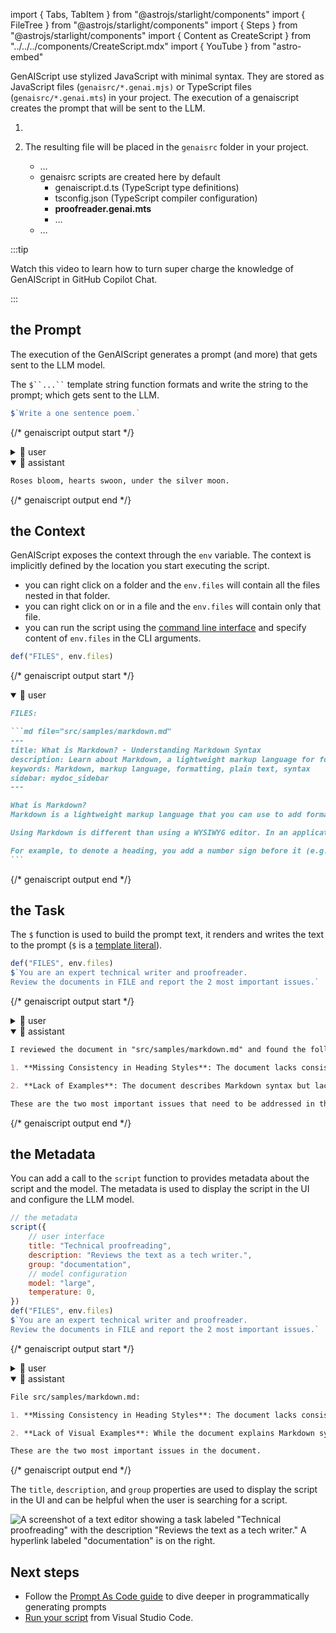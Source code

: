 import { Tabs, TabItem } from "@astrojs/starlight/components"
import { FileTree } from "@astrojs/starlight/components"
import { Steps } from "@astrojs/starlight/components"
import { Content as CreateScript } from "../../../components/CreateScript.mdx"
import { YouTube } from "astro-embed"

GenAIScript use stylized JavaScript with minimal syntax.
They are stored as JavaScript files (`genaisrc/*.genai.mjs)` or TypeScript files (`genaisrc/*.genai.mts`) in your project.
The execution of a genaiscript creates the prompt that will be sent to the LLM.

<Steps>
<ol>
<li>

<CreateScript />

</li><li>

The resulting file will be placed in the `genaisrc` folder in your project.

<FileTree>

- …
- genaisrc scripts are created here by default
    - genaiscript.d.ts (TypeScript type definitions)
    - tsconfig.json (TypeScript compiler configuration)
    - **proofreader.genai.mts**
    - …
- …

</FileTree>

</li>
</ol>
</Steps>

:::tip

Watch this video to learn how to turn super charge the knowledge of GenAIScript in GitHub Copilot Chat.

<YouTube id="https://youtu.be/0GkbxnW0J34" posterQuality="high" />

:::

## the Prompt

The execution of the GenAIScript generates a prompt (and more)
that gets sent to the LLM model.

The ` $``...`` ` template string function formats and write the string to the prompt;
which gets sent to the LLM.

```js title="poem.genai.mts" system=false assistant=true
$`Write a one sentence poem.`
```

{/* genaiscript output start */}

<details>
<summary>👤 user</summary>

```markdown wrap
Write a one sentence poem.
```

</details>

<details open>
<summary>🤖 assistant</summary>

```markdown wrap
Roses bloom, hearts swoon, under the silver moon.
```

</details>

{/* genaiscript output end */}

## the Context

GenAIScript exposes the context through the `env` variable. The context is implicitly defined by the location you start executing the script.

- you can right click on a folder and the `env.files` will contain all the files nested in that folder.
- you can right click on or in a file and the `env.files` will contain only that file.
- you can run the script using the [command line interface](/genaiscript/reference/cli) and specify content of `env.files` in the CLI arguments.

```js title="proofreader.genai.mts" system=false assistant=false user=true
def("FILES", env.files)
```

{/* genaiscript output start */}

<details open>
<summary>👤 user</summary>

````markdown wrap
FILES:

```md file="src/samples/markdown.md"
---
title: What is Markdown? - Understanding Markdown Syntax
description: Learn about Markdown, a lightweight markup language for formatting plain text, its syntax, and how it differs from WYSIWYG editors.
keywords: Markdown, markup language, formatting, plain text, syntax
sidebar: mydoc_sidebar
---

What is Markdown?
Markdown is a lightweight markup language that you can use to add formatting elements to plaintext text documents. Created by John Gruber in 2004, Markdown is now one of the world’s most popular markup languages.

Using Markdown is different than using a WYSIWYG editor. In an application like Microsoft Word, you click buttons to format words and phrases, and the changes are visible immediately. Markdown isn’t like that. When you create a Markdown-formatted file, you add Markdown syntax to the text to indicate which words and phrases should look different.

For example, to denote a heading, you add a number sign before it (e.g., # Heading One). Or to make a phrase bold, you add two asterisks before and after it (e.g., **this text is bold**). It may take a while to get used to seeing Markdown syntax in your text, especially if you’re accustomed to WYSIWYG applications. The screenshot below shows a Markdown file displayed in the Visual Studio Code text editor....
```
````

</details>

{/* genaiscript output end */}

## the Task

The `$` function is used to build the prompt text, it renders and writes the text to the prompt
(`$` is a [template literal](https://developer.mozilla.org/en-US/docs/Web/JavaScript/Reference/Template_literals)).

```js title="proofreader.genai.mts"
def("FILES", env.files)
$`You are an expert technical writer and proofreader.
Review the documents in FILE and report the 2 most important issues.`
```

{/* genaiscript output start */}

<details>
<summary>👤 user</summary>

````markdown wrap
FILES:

```md file="src/samples/markdown.md"
---
title: What is Markdown? - Understanding Markdown Syntax
description: Learn about Markdown, a lightweight markup language for formatting plain text, its syntax, and how it differs from WYSIWYG editors.
keywords: Markdown, markup language, formatting, plain text, syntax
sidebar: mydoc_sidebar
---

What is Markdown?
Markdown is a lightweight markup language that you can use to add formatting elements to plaintext text documents. Created by John Gruber in 2004, Markdown is now one of the world’s most popular markup languages.

Using Markdown is different than using a WYSIWYG editor. In an application like Microsoft Word, you click buttons to format words and phrases, and the changes are visible immediately. Markdown isn’t like that. When you create a Markdown-formatted file, you add Markdown syntax to the text to indicate which words and phrases should look different.

For example, to denote a heading, you add a number sign before it (e.g., # Heading One). Or to make a phrase bold, you add two asterisks before and after it (e.g., **this text is bold**). It may take a while to get used to seeing Markdown syntax in your text, especially if you’re accustomed to WYSIWYG applications. The screenshot below shows a Markdown file displayed in the Visual Studio Code text editor....
```

You are an expert technical writer and proofreader.
Review the documents in FILE and report the 2 most important issues.
````

</details>

<details open>
<summary>🤖 assistant</summary>

```markdown wrap
I reviewed the document in "src/samples/markdown.md" and found the following two important issues:

1. **Missing Consistency in Heading Styles**: The document lacks consistency in heading styles, which can make the structure of the content unclear. For instance, it should use either the "atx-style" (with # symbols for headings) or the "setext-style" (with underlining for headings) consistently throughout the document to maintain a clear visual hierarchy.

2. **Lack of Examples**: The document describes Markdown syntax but lacks concrete examples to illustrate how to use Markdown for formatting. Including examples would enhance the reader's understanding of the syntax and its practical application.

These are the two most important issues that need to be addressed in the document.
```

</details>

{/* genaiscript output end */}

## the Metadata

You can add a call to the `script` function to provides metadata about the script
and the model. The metadata is used to display the script in the UI and configure the LLM model.

```js title="proofreader.genai.mts"
// the metadata
script({
    // user interface
    title: "Technical proofreading",
    description: "Reviews the text as a tech writer.",
    group: "documentation",
    // model configuration
    model: "large",
    temperature: 0,
})
def("FILES", env.files)
$`You are an expert technical writer and proofreader.
Review the documents in FILE and report the 2 most important issues.`
```

{/* genaiscript output start */}

<details>
<summary>👤 user</summary>

````markdown wrap
FILES:

```md file="src/samples/markdown.md"
---
title: What is Markdown? - Understanding Markdown Syntax
description: Learn about Markdown, a lightweight markup language for formatting plain text, its syntax, and how it differs from WYSIWYG editors.
keywords: Markdown, markup language, formatting, plain text, syntax
sidebar: mydoc_sidebar
---

What is Markdown?
Markdown is a lightweight markup language that you can use to add formatting elements to plaintext text documents. Created by John Gruber in 2004, Markdown is now one of the world’s most popular markup languages.

Using Markdown is different than using a WYSIWYG editor. In an application like Microsoft Word, you click buttons to format words and phrases, and the changes are visible immediately. Markdown isn’t like that. When you create a Markdown-formatted file, you add Markdown syntax to the text to indicate which words and phrases should look different.

For example, to denote a heading, you add a number sign before it (e.g., # Heading One). Or to make a phrase bold, you add two asterisks before and after it (e.g., **this text is bold**). It may take a while to get used to seeing Markdown syntax in your text, especially if you’re accustomed to WYSIWYG applications. The screenshot below shows a Markdown file displayed in the Visual Studio Code text editor....
```

You are an expert technical writer and proofreader.
Review the documents in FILE and report the 2 most important issues.
````

</details>

<details open>
<summary>🤖 assistant</summary>

```markdown wrap
File src/samples/markdown.md:

1. **Missing Consistency in Heading Styles**: The document lacks consistency in heading styles. For instance, it uses both "What is Markdown?" and "What is Markdown" as headings. Consistency in heading styles is crucial for a professional and polished document.

2. **Lack of Visual Examples**: While the document explains Markdown syntax, it would benefit from visual examples to illustrate the formatting. Visual examples can enhance understanding, especially for readers who are new to Markdown.

These are the two most important issues in the document.
```

</details>

{/* genaiscript output end */}

The `title`, `description`, and `group` properties are used to display the script in the UI
and can be helpful when the user is searching for a script.

![A screenshot of a text editor showing a task labeled "Technical proofreading" with the description "Reviews the text as a tech writer." A hyperlink labeled "documentation" is on the right.](../../../assets/vscode-select-script.png)

## Next steps

- Follow the [Prompt As Code guide](/genaiscript/guides/prompt-as-code) to dive deeper in programmatically generating prompts
- [Run your script](/genaiscript/getting-started/running-scripts) from Visual Studio Code.